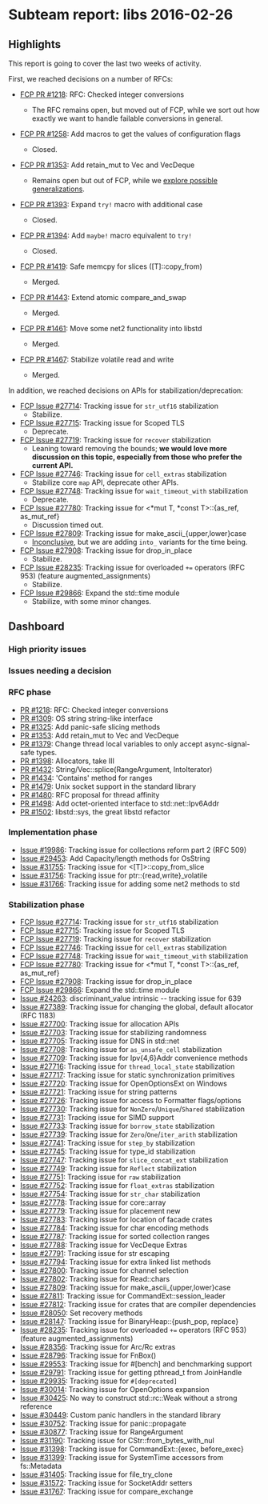 # Subteam report: libs 2016-02-26

## Highlights

This report is going to cover the last two weeks of activity.

First, we reached decisions on a number of RFCs:

- [FCP PR #1218](https://github.com/rust-lang/rfcs/pull/1218):
  RFC: Checked integer conversions
  - The RFC remains open, but moved out of FCP, while we sort out how exactly we
    want to handle failable conversions in general.

- [FCP PR #1258](https://github.com/rust-lang/rfcs/pull/1258):
  Add macros to get the values of configuration flags
  - Closed.

- [FCP PR #1353](https://github.com/rust-lang/rfcs/pull/1353):
  Add retain_mut to Vec and VecDeque
  - Remains open but out of FCP, while we
    [explore possible generalizations](https://github.com/rust-lang/rfcs/pull/1353#issuecomment-185935889).

- [FCP PR #1393](https://github.com/rust-lang/rfcs/pull/1393):
  Expand `try!` macro with additional case
  - Closed.

- [FCP PR #1394](https://github.com/rust-lang/rfcs/pull/1394):
  Add `maybe!` macro equivalent to `try!`
  - Closed.

- [FCP PR #1419](https://github.com/rust-lang/rfcs/pull/1419):
  Safe memcpy for slices ([T]::copy_from)
  - Merged.

- [FCP PR #1443](https://github.com/rust-lang/rfcs/pull/1443):
  Extend atomic compare_and_swap
  - Merged.

- [FCP PR #1461](https://github.com/rust-lang/rfcs/pull/1461):
  Move some net2 functionality into libstd
  - Merged.

- [FCP PR #1467](https://github.com/rust-lang/rfcs/pull/1467):
  Stabilize volatile read and write
  - Merged.

In addition, we reached decisions on APIs for stabilization/deprecation:

- [FCP Issue #27714](https://github.com/rust-lang/rust/issues/27714):
  Tracking issue for `str_utf16` stabilization
  - Stabilize.
- [FCP Issue #27715](https://github.com/rust-lang/rust/issues/27715):
  Tracking issue for Scoped TLS
  - Deprecate.
- [FCP Issue #27719](https://github.com/rust-lang/rust/issues/27719):
  Tracking issue for `recover` stabilization
  - Leaning toward removing the bounds; **we would love more discussion on this
    topic, especially from those who prefer the current API.**
- [FCP Issue #27746](https://github.com/rust-lang/rust/issues/27746):
  Tracking issue for `cell_extras` stabilization
  - Stabilize core `map` API, deprecate other APIs.
- [FCP Issue #27748](https://github.com/rust-lang/rust/issues/27748):
  Tracking issue for `wait_timeout_with` stabilization
  - Deprecate.
- [FCP Issue #27780](https://github.com/rust-lang/rust/issues/27780):
  Tracking issue for <*mut T, *const T>::{as_ref, as_mut_ref}
  - Discussion timed out.
- [FCP Issue #27809](https://github.com/rust-lang/rust/issues/27809):
  Tracking issue for make_ascii_{upper,lower}case
  - [Inconclusive](https://github.com/rust-lang/rust/issues/27809#issuecomment-189033854),
    but we are adding `into_` variants for the time being.
- [FCP Issue #27908](https://github.com/rust-lang/rust/issues/27908):
  Tracking issue for drop_in_place
  - Stabilize.
- [FCP Issue #28235](https://github.com/rust-lang/rust/issues/28235):
  Tracking issue for overloaded `+=` operators (RFC 953) (feature augmented_assignments)
  - Stabilize.
- [FCP Issue #29866](https://github.com/rust-lang/rust/issues/29866):
  Expand the std::time module
  - Stabilize, with some minor changes.

## Dashboard

### High priority issues


### Issues needing a decision


### RFC phase

- [PR #1218](https://github.com/rust-lang/rfcs/pull/1218):
  RFC: Checked integer conversions
- [PR #1309](https://github.com/rust-lang/rfcs/pull/1309):
  OS string string-like interface
- [PR #1325](https://github.com/rust-lang/rfcs/pull/1325):
  Add panic-safe slicing methods
- [PR #1353](https://github.com/rust-lang/rfcs/pull/1353):
  Add retain_mut to Vec and VecDeque
- [PR #1379](https://github.com/rust-lang/rfcs/pull/1379):
  Change thread local variables to only accept async-signal-safe types.
- [PR #1398](https://github.com/rust-lang/rfcs/pull/1398):
  Allocators, take III
- [PR #1432](https://github.com/rust-lang/rfcs/pull/1432):
  String/Vec::splice(RangeArgument, IntoIterator)
- [PR #1434](https://github.com/rust-lang/rfcs/pull/1434):
  'Contains' method for ranges
- [PR #1479](https://github.com/rust-lang/rfcs/pull/1479):
  Unix socket support in the standard library
- [PR #1480](https://github.com/rust-lang/rfcs/pull/1480):
  RFC proposal for thread affinity
- [PR #1498](https://github.com/rust-lang/rfcs/pull/1498):
  Add octet-oriented interface to std::net::Ipv6Addr
- [PR #1502](https://github.com/rust-lang/rfcs/pull/1502):
  libstd::sys, the great libstd refactor

### Implementation phase

- [Issue #19986](https://github.com/rust-lang/rust/issues/19986):
  Tracking issue for collections reform part 2 (RFC 509)
- [Issue #29453](https://github.com/rust-lang/rust/issues/29453):
  Add Capacity/length methods for OsString
- [Issue #31755](https://github.com/rust-lang/rust/issues/31755):
  Tracking issue for <[T]>::copy_from_slice
- [Issue #31756](https://github.com/rust-lang/rust/issues/31756):
  Tracking issue for ptr::{read,write}_volatile
- [Issue #31766](https://github.com/rust-lang/rust/issues/31766):
  Tracking issue for adding some net2 methods to std

### Stabilization phase

- [FCP Issue #27714](https://github.com/rust-lang/rust/issues/27714):
  Tracking issue for `str_utf16` stabilization
- [FCP Issue #27715](https://github.com/rust-lang/rust/issues/27715):
  Tracking issue for Scoped TLS
- [FCP Issue #27719](https://github.com/rust-lang/rust/issues/27719):
  Tracking issue for `recover` stabilization
- [FCP Issue #27746](https://github.com/rust-lang/rust/issues/27746):
  Tracking issue for `cell_extras` stabilization
- [FCP Issue #27748](https://github.com/rust-lang/rust/issues/27748):
  Tracking issue for `wait_timeout_with` stabilization
- [FCP Issue #27780](https://github.com/rust-lang/rust/issues/27780):
  Tracking issue for <*mut T, *const T>::{as_ref, as_mut_ref}
- [FCP Issue #27908](https://github.com/rust-lang/rust/issues/27908):
  Tracking issue for drop_in_place
- [FCP Issue #29866](https://github.com/rust-lang/rust/issues/29866):
  Expand the std::time module
- [Issue #24263](https://github.com/rust-lang/rust/issues/24263):
  discriminant_value intrinsic -- tracking issue for 639
- [Issue #27389](https://github.com/rust-lang/rust/issues/27389):
  Tracking issue for changing the global, default allocator (RFC 1183)
- [Issue #27700](https://github.com/rust-lang/rust/issues/27700):
  Tracking issue for allocation APIs
- [Issue #27703](https://github.com/rust-lang/rust/issues/27703):
  Tracking issue for stabilizing randomness
- [Issue #27705](https://github.com/rust-lang/rust/issues/27705):
  Tracking issue for DNS in std::net
- [Issue #27708](https://github.com/rust-lang/rust/issues/27708):
  Tracking issue for `as_unsafe_cell` stabilization
- [Issue #27709](https://github.com/rust-lang/rust/issues/27709):
  Tracking issue for Ipv{4,6}Addr convenience methods
- [Issue #27716](https://github.com/rust-lang/rust/issues/27716):
  Tracking issue for `thread_local_state` stabilization
- [Issue #27717](https://github.com/rust-lang/rust/issues/27717):
  Tracking issue for static synchronization primitives
- [Issue #27720](https://github.com/rust-lang/rust/issues/27720):
  Tracking issue for OpenOptionsExt on Windows
- [Issue #27721](https://github.com/rust-lang/rust/issues/27721):
  Tracking issue for string patterns
- [Issue #27726](https://github.com/rust-lang/rust/issues/27726):
  Tracking issue for access to Formatter flags/options
- [Issue #27730](https://github.com/rust-lang/rust/issues/27730):
  Tracking issue for `NonZero`/`Unique`/`Shared` stabilization
- [Issue #27731](https://github.com/rust-lang/rust/issues/27731):
  Tracking issue for SIMD support
- [Issue #27733](https://github.com/rust-lang/rust/issues/27733):
  Tracking issue for `borrow_state` stabilization
- [Issue #27739](https://github.com/rust-lang/rust/issues/27739):
  Tracking issue for `Zero`/`One`/`iter_arith` stabilization
- [Issue #27741](https://github.com/rust-lang/rust/issues/27741):
  Tracking issue for `step_by` stabilization
- [Issue #27745](https://github.com/rust-lang/rust/issues/27745):
  Tracking issue for type_id stabilization
- [Issue #27747](https://github.com/rust-lang/rust/issues/27747):
  Tracking issue for `slice_concat_ext` stabilization
- [Issue #27749](https://github.com/rust-lang/rust/issues/27749):
  Tracking issue for `Reflect` stabilization
- [Issue #27751](https://github.com/rust-lang/rust/issues/27751):
  Tracking issue for `raw` stabilization
- [Issue #27752](https://github.com/rust-lang/rust/issues/27752):
  Tracking issue for `float_extras` stabilization
- [Issue #27754](https://github.com/rust-lang/rust/issues/27754):
  Tracking issue for `str_char` stabilization
- [Issue #27778](https://github.com/rust-lang/rust/issues/27778):
  Tracking issue for core::array
- [Issue #27779](https://github.com/rust-lang/rust/issues/27779):
  Tracking issue for placement new
- [Issue #27783](https://github.com/rust-lang/rust/issues/27783):
  Tracking issue for location of facade crates
- [Issue #27784](https://github.com/rust-lang/rust/issues/27784):
  Tracking issue for char encoding methods
- [Issue #27787](https://github.com/rust-lang/rust/issues/27787):
  Tracking issue for sorted collection ranges
- [Issue #27788](https://github.com/rust-lang/rust/issues/27788):
  Tracking issue for VecDeque Extras
- [Issue #27791](https://github.com/rust-lang/rust/issues/27791):
  Tracking issue for str escaping
- [Issue #27794](https://github.com/rust-lang/rust/issues/27794):
  Tracking issue for extra linked list methods
- [Issue #27800](https://github.com/rust-lang/rust/issues/27800):
  Tracking issue for channel selection
- [Issue #27802](https://github.com/rust-lang/rust/issues/27802):
  Tracking issue for Read::chars
- [Issue #27809](https://github.com/rust-lang/rust/issues/27809):
  Tracking issue for make_ascii_{upper,lower}case
- [Issue #27811](https://github.com/rust-lang/rust/issues/27811):
  Tracking issue for CommandExt::session_leader
- [Issue #27812](https://github.com/rust-lang/rust/issues/27812):
  Tracking issue for crates that are compiler dependencies
- [Issue #28050](https://github.com/rust-lang/rust/issues/28050):
  Set recovery methods
- [Issue #28147](https://github.com/rust-lang/rust/issues/28147):
  Tracking issue for BinaryHeap::{push_pop, replace}
- [Issue #28235](https://github.com/rust-lang/rust/issues/28235):
  Tracking issue for overloaded `+=` operators (RFC 953) (feature augmented_assignments)
- [Issue #28356](https://github.com/rust-lang/rust/issues/28356):
  Tracking issue for Arc/Rc extras
- [Issue #28796](https://github.com/rust-lang/rust/issues/28796):
  Tracking issue for FnBox()
- [Issue #29553](https://github.com/rust-lang/rust/issues/29553):
  Tracking issue for #[bench] and benchmarking support
- [Issue #29791](https://github.com/rust-lang/rust/issues/29791):
  Tracking issue for getting pthread_t from JoinHandle
- [Issue #29935](https://github.com/rust-lang/rust/issues/29935):
  Tracking issue for `#[deprecated]`
- [Issue #30014](https://github.com/rust-lang/rust/issues/30014):
  Tracking issue for OpenOptions expansion
- [Issue #30425](https://github.com/rust-lang/rust/issues/30425):
  No way to construct std::rc::Weak without a strong reference
- [Issue #30449](https://github.com/rust-lang/rust/issues/30449):
  Custom panic handlers in the standard library
- [Issue #30752](https://github.com/rust-lang/rust/issues/30752):
  Tracking issue for panic::propagate
- [Issue #30877](https://github.com/rust-lang/rust/issues/30877):
  Tracking issue for RangeArgument
- [Issue #31190](https://github.com/rust-lang/rust/issues/31190):
  Tracking issue for CStr::from_bytes_with_nul
- [Issue #31398](https://github.com/rust-lang/rust/issues/31398):
  Tracking issue for CommandExt::{exec, before_exec}
- [Issue #31399](https://github.com/rust-lang/rust/issues/31399):
  Tracking issue for SystemTime accessors from fs::Metadata
- [Issue #31405](https://github.com/rust-lang/rust/issues/31405):
  Tracking issue for file_try_clone
- [Issue #31572](https://github.com/rust-lang/rust/issues/31572):
  Tracking issue for SocketAddr setters
- [Issue #31767](https://github.com/rust-lang/rust/issues/31767):
  Tracking issue for compare_exchange
